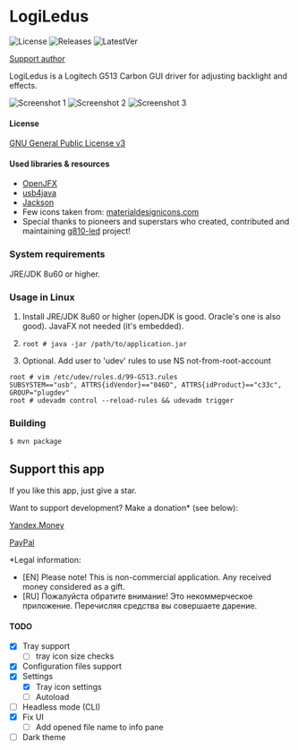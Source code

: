 # LogiLedus

![License](https://img.shields.io/badge/License-GPLv3-blue.svg) ![Releases](https://img.shields.io/github/downloads/developersu/LogiLedus/total.svg) ![LatestVer](https://img.shields.io/github/release/developersu/LogiLedus.svg)

[Support author](#support-this-app)

LogiLedus is a Logitech G513 Carbon GUI driver for adjusting backlight and effects.

![Screenshot 1](https://live.staticflickr.com/65535/48932060697_6f60cc4143_o.png)
![Screenshot 2](https://live.staticflickr.com/65535/48931873171_b00c4fd875_o.png)
![Screenshot 3](https://live.staticflickr.com/65535/48931332563_72de8e93ed_o.png)

#### License

[GNU General Public License v3](https://www.gnu.org/licenses/gpl-3.0.html)

#### Used libraries & resources
* [OpenJFX](https://wiki.openjdk.java.net/display/OpenJFX/Main)
* [usb4java](https://mvnrepository.com/artifact/org.usb4java/usb4java)
* [Jackson](https://github.com/FasterXML/jackson)
* Few icons taken from: [materialdesignicons.com](http://materialdesignicons.com/)
* Special thanks to pioneers and superstars who created, contributed and maintaining [g810-led](https://github.com/MatMoul/g810-led) project!

### System requirements

JRE/JDK 8u60 or higher.

### Usage in Linux

1. Install JRE/JDK 8u60 or higher (openJDK is good. Oracle's one is also good). JavaFX not needed (it's embedded).

2. `root # java -jar /path/to/application.jar`

3. Optional. Add user to 'udev' rules to use NS not-from-root-account
```
root # vim /etc/udev/rules.d/99-G513.rules
SUBSYSTEM=="usb", ATTRS{idVendor}=="046D", ATTRS{idProduct}=="c33c", GROUP="plugdev"
root # udevadm control --reload-rules && udevadm trigger
```

### Building

`$ mvn package`

## Support this app

If you like this app, just give a star. 

Want to support development? Make a donation* (see below):

[Yandex.Money](https://money.yandex.ru/to/410014301951665)

[PayPal](https://paypal.me/developersu)

*Legal information:

* [EN] Please note! This is non-commercial application. Any received money considered as a gift.
* [RU] Пожалуйста обратите внимание! Это некоммерческое приложение. Перечисляя средства вы совершаете дарение.

#### TODO

* [x] Tray support
    * [ ] tray icon size checks
* [x] Configuration files support
* [x] Settings
    * [x] Tray icon settings
    * [ ] Autoload
* [ ] Headless mode (CLI)
* [x] Fix UI
    * [ ] Add opened file name to info pane
* [ ] Dark theme 